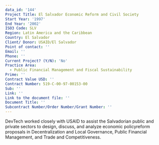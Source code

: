 ```yaml
---
data_id: '144'
Project Title: El Salvador Economic Reform and Civil Society
Start Year: '1997'
End Year: '2002'
ISO3 Code: SLV
Region: Latin America and the Caribbean
Country: El Salvador
Client/ Donor: USAID/El Salvador
Point of contact: ''
Email: ''
Phone: ''
Current Project? (Y/N): 'No'
Practice Area:
  - Public Financial Management and Fiscal Sustainability
Prime: ''
Contract Value USD: ''
Contract Number: 519-C-00-97-00153-00
Sub: ''
Link: ''
Link to the document file: ''
Document Title: ''
Subcontract Number/Order Number/Grant Number: ''
---
```

DevTech worked closely with USAID to assist the Salvadorian public and private sectors to design, discuss, and analyze economic policyreform proposals in Decentralization and Local Governance, Public Financial Management, and Trade and Competitiveness.